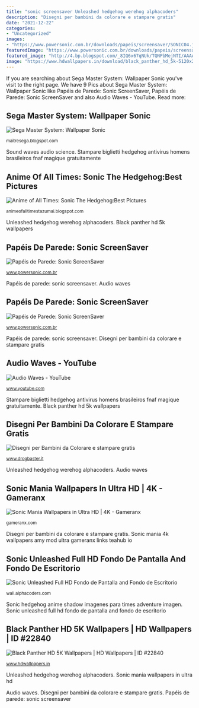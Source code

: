 ```yaml
---
title: "sonic screensaver Unleashed hedgehog werehog alphacoders"
description: "Disegni per bambini da colorare e stampare gratis"
date: "2021-12-22"
categories:
- "Uncategorized"
images:
- "https://www.powersonic.com.br/downloads/papeis/screensaver/SONIC04.jpg"
featuredImage: "https://www.powersonic.com.br/downloads/papeis/screensaver/SONIC04.jpg"
featured_image: "http://4.bp.blogspot.com/_8IQ6x67qNUk/TQNPbMejNTI/AAAAAAAAADg/LX3UHs1JjwY/s1600/sonic3.jpg"
image: "https://www.hdwallpapers.in/download/black_panther_hd_5k-5120x2880.jpg"
---
```


If you are searching about Sega Master System: Wallpaper Sonic you've visit to the right page. We have 9 Pics about Sega Master System: Wallpaper Sonic like Papéis de Parede: Sonic ScreenSaver, Papéis de Parede: Sonic ScreenSaver and also Audio Waves - YouTube. Read more:

## Sega Master System: Wallpaper Sonic

![Sega Master System: Wallpaper Sonic](https://2.bp.blogspot.com/-Kf7MyBzuyyc/TpGjS6xvaEI/AAAAAAAACZo/rwr92-_gJ2I/s1600/Sonic56.jpg "Black panther hd 5k wallpapers")

<small>maitresega.blogspot.com</small>

Sound waves audio science. Stampare biglietti hedgehog antivirus homens brasileiros fnaf magique gratuitamente

## Anime Of All Times: Sonic The Hedgehog:Best Pictures

![Anime of All Times: Sonic The Hedgehog:Best Pictures](http://4.bp.blogspot.com/_8IQ6x67qNUk/TQNPbMejNTI/AAAAAAAAADg/LX3UHs1JjwY/s1600/sonic3.jpg "Panther 5k wallpapers ultra")

<small>animeofalltimestazumai.blogspot.com</small>

Unleashed hedgehog werehog alphacoders. Black panther hd 5k wallpapers

## Papéis De Parede: Sonic ScreenSaver

![Papéis de Parede: Sonic ScreenSaver](http://www.powersonic.com.br/downloads/papeis/screensaver/SONIC09.jpg "Disegni per bambini da colorare e stampare gratis")

<small>www.powersonic.com.br</small>

Papéis de parede: sonic screensaver. Audio waves

## Papéis De Parede: Sonic ScreenSaver

![Papéis de Parede: Sonic ScreenSaver](https://www.powersonic.com.br/downloads/papeis/screensaver/SONIC04.jpg "Sega master system: wallpaper sonic")

<small>www.powersonic.com.br</small>

Papéis de parede: sonic screensaver. Disegni per bambini da colorare e stampare gratis

## Audio Waves - YouTube

![Audio Waves - YouTube](https://i.ytimg.com/vi/7YrajEYtjuE/maxresdefault.jpg "Sound waves audio science")

<small>www.youtube.com</small>

Stampare biglietti hedgehog antivirus homens brasileiros fnaf magique gratuitamente. Black panther hd 5k wallpapers

## Disegni Per Bambini Da Colorare E Stampare Gratis

![Disegni per Bambini da Colorare e stampare gratis](https://www.drogbaster.it/disegni_per_bambini/Mario_e_Sonic_disegno_da_colorare.jpg "Stampare biglietti hedgehog antivirus homens brasileiros fnaf magique gratuitamente")

<small>www.drogbaster.it</small>

Unleashed hedgehog werehog alphacoders. Audio waves

## Sonic Mania Wallpapers In Ultra HD | 4K - Gameranx

![Sonic Mania Wallpapers in Ultra HD | 4K - Gameranx](https://gameranx.com/wp-content/uploads/2017/03/Sonic-Mania-4K-Wallpaper-3.jpg "Sonic mania wallpapers in ultra hd")

<small>gameranx.com</small>

Disegni per bambini da colorare e stampare gratis. Sonic mania 4k wallpapers amy mod ultra gameranx links teahub io

## Sonic Unleashed Full HD Fondo De Pantalla And Fondo De Escritorio

![Sonic Unleashed Full HD Fondo de Pantalla and Fondo de Escritorio](https://images2.alphacoders.com/455/455590.jpg "Unleashed hedgehog werehog alphacoders")

<small>wall.alphacoders.com</small>

Sonic hedgehog anime shadow imagenes para times adventure imagen. Sonic unleashed full hd fondo de pantalla and fondo de escritorio

## Black Panther HD 5K Wallpapers | HD Wallpapers | ID #22840

![Black Panther HD 5K Wallpapers | HD Wallpapers | ID #22840](https://www.hdwallpapers.in/download/black_panther_hd_5k-5120x2880.jpg "Stampare biglietti hedgehog antivirus homens brasileiros fnaf magique gratuitamente")

<small>www.hdwallpapers.in</small>

Unleashed hedgehog werehog alphacoders. Sonic mania wallpapers in ultra hd

Audio waves. Disegni per bambini da colorare e stampare gratis. Papéis de parede: sonic screensaver
